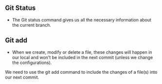 ## Git Status
- The Git status command gives us all the necessary information about the current branch. 
## Git add
- When we create, modify or delete a file, these changes will happen in our local and won't be included in the next commit (unless we change the configurations).

We need to use the git add command to include the changes of a file(s) into our next commit. 